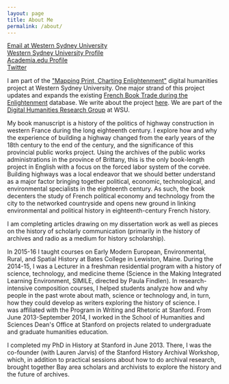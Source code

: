 ```yaml
---
layout: page
title: About Me
permalink: /about/
---
```


[Email at Western Sydney University](k.mcdonough@westernsydney.edu.au)  
[Western Sydney University Profile](http://westernsydney.edu.au/staff_profiles/uws_profiles/doctor_katie_mcdonough)  
[Academia.edu Profile](https://westernsydney.academia.edu/KatherineMcDonough)  
[Twitter](https://twitter.com/khetiwe24)

I am part of the ["Mapping Print, Charting Enlightenment"](http://fbtee.uws.edu.au/mpce/) digital humanities project at Western Sydney University.
One major strand of this project updates and expands the existing [French Book Trade during the Enlightenment](http://fbtee.uws.edu.au/main/) database.
We write about the project [here](https://frenchbooktrade.wordpress.com/). 
We are part of the [Digital Humanities Research Group](http://westernsydney.edu.au/dhrg) at WSU.

My book manuscript is a history of the politics of highway
construction in western France during the long eighteenth century. I explore how and
why the experience of building a highway changed from the early years of
the 18th century to the end of the century, and the 
significance of this provincial public works project. Using the archives
of the public works administrations in the province of Brittany, this is
the only book-length project in English with a focus on the forced labor system of
the corvée. Building highways was a local endeavor that we should better understand 
as a major factor bringing together political, economic, technological, and environmental 
specialists in the eighteenth century. As such, the book decenters the study of French 
political economy and technology from the city to the networked countryside and opens 
new ground in linking environmental and political history in eighteenth-century French history.

I am completing articles drawing on my dissertation work as well as pieces on the history of scholarly communication (primarily in the 
history of archives and radio as a medium for history scholarship). 

In 2015-16 I taught courses on Early Modern European, Environmental, Rural, and Spatial History at Bates College in Lewiston, Maine. 
During the 2014-15, I was a Lecturer in a freshman residential program with a
history of science, technology, and medicine theme (Science in the
Making Integrated Learning Environment,
SIMILE, directed by Paula Findlen). In
research-intensive composition courses, I helped students analyze how
and why people in the past wrote about math, science or technology and,
in turn, how they could develop as writers exploring the history of
science. I was affiliated with the Program in Writing and Rhetoric at
Stanford. From June 2013-September 2014, I worked in the School of
Humanities and Sciences Dean's Office at Stanford on projects related to
undergraduate and graduate humanities education.  

I completed my PhD in History at Stanford in June 2013. There, I was the co-founder (with Lauren Jarvis) of
the Stanford History Archival Workshop, which, in addition to practical
sessions about how to do archival research, brought together Bay area
scholars and archivists to explore the history and the future of
archives.

